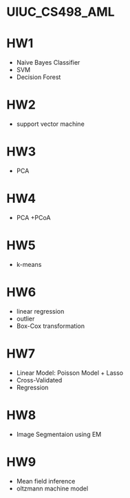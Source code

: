 # UIUC_CS498_AML

# HW1
- Naive Bayes Classifier
- SVM
- Decision Forest

# HW2
- support vector machine

# HW3
- PCA

# HW4
- PCA +PCoA 

# HW5 
- k-means 

# HW6
- linear regression
- outlier
- Box-Cox transformation

# HW7
- Linear Model: Poisson Model + Lasso
- Cross-Validated
- Regression

# HW8
- Image Segmentaion using EM

# HW9

- Mean field inference
- oltzmann machine model
